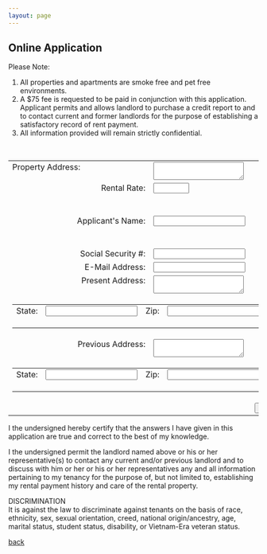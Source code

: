 ```yaml
---
layout: page
---
```


## Online Application

Please Note:<br/>
1. All properties and apartments are smoke free and pet free environments.
2. A $75 fee is requested to be paid in conjunction with this application.  Applicant permits and allows landlord to purchase a credit report to and to contact current and  former landlords for the purpose of establishing a satisfactory record of rent payment.  
3. All information provided will remain strictly confidential.
<br>
<!-- modify this form HTML and place wherever you want your form -->
<form action="https://formspree.io/f/mvolzdgq" method="POST">
  <input type="hidden" name="_subject" value="Online Application from Website" />
  <table>
    <tr>
      <td valign='top'>
        <label>Property Address:</label>
      </td>
      <td colspan='3'>
        <textarea width="100%" name="_propertyAddress" required></textarea>
      </td>
      <td valign='top' align='right'>
        <label>Date:</label>
      </td>
      <td valign='top' align='left'>
        <input type="date" name="_todaysDate" min="2022-01-01" max="2099-12-31" required/>
      </td>
    </tr>
    <tr>
      <td valign='top' align='right'>
        <label>Rental Rate:</label>
      </td>
      <td valign='top' align='left'>
        <input type="number" name="_rentalRate" min="1" max="3000" required/>
      </td>
      <td valign='top' align='right'>
        <label>Lease Term:</label>
      </td>
      <td valign='top' align='left'>
        <input type="number" name="_leaseTerm" min="1" max="60" required/>
      </td>
      <td valign='top' align='right'>
        <label>Date to Start:</label>
      </td>
      <td valign='top' align='left'>
        <input type="date" name="_dateToStart" min="2022-01-01" max="2099-12-31" required/>
      </td>
    </tr>
    <tr>
      <td valign='top' align='right'>
        <label>Applicant's Name:</label>
      </td>
      <td colspan='3' valign='top' align='left'>
        <input type="text" name="_applicantsName" required/>
      </td>
      <td valign='top' align='right'>
        <label>Date of Birth:</label>
      </td>
      <td valign='top' align='left'>
        <input type="date" name="_dateOfBirth" max="2099-12-31" required/>
      </td>
    </tr>
    <tr>
      <td valign='top' align='right'>
        <label>Social Security #:</label>
      </td>
      <td colspan='5' valign='top' align='left'>
        <input type="text" name="_socialSecurityNumber" required/>
      </td>
    </tr>
    <tr>
      <td valign='top' align='right'>
        <label>E-Mail Address:</label>
      </td>
      <td colspan='5' valign='top' align='left'>
        <input type="email" name="_emailAddress" required />
      </td>
    </tr>
    <tr>
      <td  valign='top' align='right'>
        <label>Present Address:</label>
      </td>
      <td colspan='3' valign='top' align='left'>
        <textarea width="100%" name="_presentAddress" required></textarea>
      </td>
      <td valign='top' align='right'>
        <label>City:</label>
      </td>
      <td valign='top' align='left'>
        <input type="text" name="_presentAddressCity" required/>
      </td>
    </tr>
    <tr>
      <td colspan='4'>
        <table>
          <tr>
            <td  valign='top' align='right'>
              <label>State:</label>
            </td>
            <td valign='top' align='left'>
              <input type="text" name="_presentAddressState" required/>
            </td>
            <td valign='top' align='right'>
              <label>Zip:</label>
            </td>
            <td valign='top' align='left'>
              <input type="number" name="_presentAddressZip" required/>
            </td>
            <td valign='top' align='right'>
              <label>How Long:</label>
            </td>
            <td valign='top' align='left'>
              <input type="number" width="30" name="_presentAddressHowLong" required/>
            </td>
          </tr>
        </table>
      </td>
      <td valign='top' align='right'>
        <label>Phone:</label>
      </td>      
      <td valign='top' align='left'>
        <input type="text" name="_presentAddressPhone" required/>
      </td>      
    </tr>
    <tr>
      <td  valign='top' align='right'>
        <label>Previous Address:</label>
      </td>
      <td colspan='3' valign='top' align='left'>
        <textarea width="100%" name="_previousAddress" required></textarea>
      </td>
      <td valign='top' align='right'>
        <label>City:</label>
      </td>
      <td valign='top' align='left'>
        <input type="text" name="_previousAddressCity" required/>
      </td>
    </tr>
    <tr>
      <td colspan='4'>
        <table>
          <tr>
            <td  valign='top' align='right'>
              <label>State:</label>
            </td>
            <td valign='top' align='left'>
              <input type="text" name="_previousAddressState" required/>
            </td>
            <td valign='top' align='right'>
              <label>Zip:</label>
            </td>
            <td valign='top' align='left'>
              <input type="number" name="_previousAddressZip" required/>
            </td>
            <td valign='top' align='right'>
              <label>How Long:</label>
            </td>
            <td valign='top' align='left'>
              <input type="number" name="_previousAddressHowLong" required/>
            </td>
          </tr>
        </table>
      </td>
      <td valign='top' align='right'>
        <label>Phone:</label>
      </td>      
      <td valign='top' align='left'>
        <input type="text" name="_previousAddressPhone" required/>
      </td>      
    </tr>
    <tr>
      <td colspan='6' align='center'>
        <button type="submit">Submit</button>        
      </td>
    </tr>    
  </table>
</form>

I the undersigned hereby certify that the answers I have given in this application are true and correct to the best of my knowledge.  

I the undersigned permit the landlord named above or his or her representative(s) to contact any current and/or previous landlord and to discuss with him or her or his or her representatives any and all information pertaining to my tenancy for the purpose of, but not limited to, establishing my rental payment history and care of the rental property.


DISCRIMINATION<br/>
It is against the law to discriminate against tenants on the basis of race, ethnicity, sex, sexual orientation, creed, national origin/ancestry, age, marital status, student status, disability, or Vietnam-Era veteran status.

[back](./)
